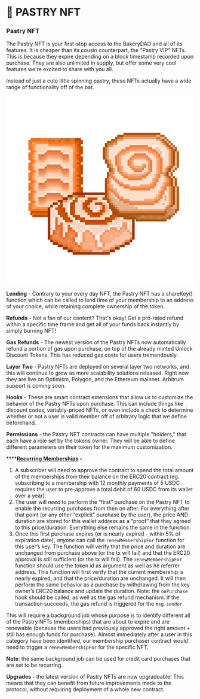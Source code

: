 # 🧁 PASTRY NFT

### Pastry NFT

The Pastry NFT is your first-stop access to the BakeryDAO and all of its features. It is cheaper than its cousin counterpart, the "Pastry VIP" NFTs. This is because they expire depending on a block timestamp recorded upon purchase. They are also unlimited in supply, but offer some very cool features we're excited to share with you all.

Instead of just a cute little spinning pastry, these NFTs actually have a wide range of functionality off of the bat.

![Expiring Pastry NFTs](<../.gitbook/assets/image (15) (1).png>)

**Lending** - Contrary to your every day NFT, the Pastry NFT has a shareKey() function which can be called to lend time of your membership to an address of your choice, while retaining complete ownership of the token.

**Refunds** - Not a fan of our content? That's okay! Get a pro-rated refund within a specific time frame and get all of your funds back instantly by simply burning NFT!

**Gas** **Refunds** - The newest version of the Pastry NFTs now automatically refund a portion of gas upon purchase, on top of the already minted Unlock Discount Tokens. This has reduced gas costs for users tremendously.

**Layer** **Two** - Pastry NFTs are deployed on several layer two networks, and this will continue to grow as more scalability solutions released. Right now they are live on Optimism, Polygon, and the Ethereum mainnet. Arbitrum support is coming soon.

**Hooks** - These are smart contract extensions that allow us to customize the behavior of the Pastry NFTs upon purchase. This can include things like discount codes, variably-priced NFTs, or even include a check to determine whether or not a user is valid member off of arbitrary logic that we define beforehand.

**Permissions** - the Pastry NFT contracts can have multiple "holders," that each have a role set by the tokens owner. They will be able to define different parameters on their token for the maximum customization.

****[**Recurring** **Memberships**](https://unlockprotocol.notion.site/Recurring-memberships-09bff51bd99b4f74bd6b03f29070eaf6) **-**&#x20;

1. A subscriber will need to approve the contract to spend the total amount of the memberships from their balance on the ERC20 contract (eg. subscribing to a membership with 12 monthly payments of 5 USDC requires the user to pre-approve a total debit of 60 USDC from its wallet over a year).
2. The user will _need_ to perform the “first” purchase on the Pastry NFT to enable the recurring purchases from then on after. For everything after that point (or any other “explicit” purchase by the user), the price AND duration are stored for this wallet address as a “proof” that they agreed to this price/duration. Everything else remains the same in the function.
3. Once this first purchase expires (or is nearly expired - within 5% of expiration date), _anyone_ can call the `renewMembershipFor` function for this user’s key. The function will verify that the price and duration are unchanged from purchase above (or the tx will fail) and that the ERC20 approval is still sufficient (or the tx will fail). The `renewMembershipFor` function should use the token id as argument as well as he referrer address. This function will first verify that the current membership is nearly expired, and that the price/duration are unchanged. It will then perform the same behavior as a purchase by withdrawing from the key owner’s ERC20 balance and update the duration. Note: the `onPurchase` hook should be called, as well as the gas refund mechanism. If the transaction succeeds, the gas refund is triggered for the `msg.sender`.

This will require a background job whose purpose is to identify different all of the Pastry NFTs (memberships) that are about to expire and are renewable (because the users had previously approved the right amount + still has enough funds for purchase). Almost immediately after a user in this category have been identified, our membership purchaser contract would need to trigger a `renewMembershipFor` for the specific NFT.

**Note**: the same background job can be used for credit card purchases that are set to be recurring.

**Upgrades -** the latest version of Pastry NFTs are now upgradeable! This means that they can benefit from future improvements made to the protocol, without requiring deployment of a whole new contract.
